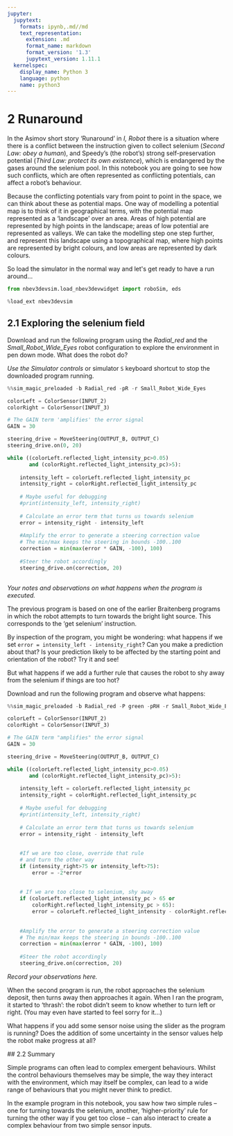 ```yaml
---
jupyter:
  jupytext:
    formats: ipynb,.md//md
    text_representation:
      extension: .md
      format_name: markdown
      format_version: '1.3'
      jupytext_version: 1.11.1
  kernelspec:
    display_name: Python 3
    language: python
    name: python3
---
```


# 2 Runaround


In the Asimov short story ‘Runaround’ in *I, Robot* there is a situation where there is a conflict between the instruction given to collect selenium (*Second Law: obey a human*), and Speedy’s (the robot’s) strong self-preservation potential (*Third Law: protect its own existence*), which is endangered by the gases around the selenium pool. In this notebook you are going to see how such conflicts, which are often represented as conflicting potentials, can affect a robot’s behaviour.

Because the conflicting potentials vary from point to point in the space, we can think about these as potential maps. One way of modelling a potential map is to think of it in geographical terms, with the potential map represented as a ‘landscape’ over an area. Areas of high potential are represented by high points in the landscape; areas of low potential are represented as valleys. We can take the modelling step one step further, and represent this landscape using a topographical map, where high points are represented by bright colours, and low areas are represented by dark colours.

So load the simulator in the normal way and let's get ready to have a run around...

```python pinned_outputs=[]
from nbev3devsim.load_nbev3devwidget import roboSim, eds

%load_ext nbev3devsim
```

## 2.1 Exploring the selenium field

Download and run the following program using the *Radial_red* and the *Small_Robot_Wide_Eyes* robot configuration to explore the environment in pen down mode. What does the robot do?

*Use the Simulator controls* or simulator `S` keyboard shortcut to stop the downloaded program running.

```python
%%sim_magic_preloaded -b Radial_red -pR -r Small_Robot_Wide_Eyes

colorLeft = ColorSensor(INPUT_2)
colorRight = ColorSensor(INPUT_3)

# The GAIN term 'amplifies' the error signal
GAIN = 30

steering_drive = MoveSteering(OUTPUT_B, OUTPUT_C)
steering_drive.on(0, 20)

while ((colorLeft.reflected_light_intensity_pc>0.05) 
       and (colorRight.reflected_light_intensity_pc)>5):
    
    intensity_left = colorLeft.reflected_light_intensity_pc
    intensity_right = colorRight.reflected_light_intensity_pc
    
    # Maybe useful for debugging
    #print(intensity_left, intensity_right)
    
    # Calculate an error term that turns us towards selenium
    error = intensity_right - intensity_left
    
    #Amplify the error to generate a steering correction value
    # The min/max keeps the steering in bounds -100..100
    correction = min(max(error * GAIN, -100), 100)
    
    #Steer the robot accordingly
    steering_drive.on(correction, 20)
    
```

<!-- #region student=true -->
*Your notes and observations on what happens when the program is executed.*
<!-- #endregion -->

The previous program is based on one of the earlier Braitenberg programs in which the robot attempts to turn towards the bright light source. This corresponds to the ‘get selenium’ instruction.

<!-- #region tags=["alert-success"] -->
By inspection of the program, you might be wondering: what happens if we set `error = intensity_left - intensity_right`? Can you make a prediction about that? Is your prediction likely to be affected by the starting point and orientation of the robot? Try it and see!
<!-- #endregion -->

But what happens if we add a further rule that causes the robot to shy away from the selenium if things are too hot?

Download and run the following program and observe what happens:

```python
%%sim_magic_preloaded -b Radial_red -P green -pRH -r Small_Robot_Wide_Eyes

colorLeft = ColorSensor(INPUT_2)
colorRight = ColorSensor(INPUT_3)

# The GAIN term "amplifies" the error signal
GAIN = 30

steering_drive = MoveSteering(OUTPUT_B, OUTPUT_C)

while ((colorLeft.reflected_light_intensity_pc>0.05) 
       and (colorRight.reflected_light_intensity_pc)>5):
    
    intensity_left = colorLeft.reflected_light_intensity_pc
    intensity_right = colorRight.reflected_light_intensity_pc
    
    # Maybe useful for debugging
    #print(intensity_left, intensity_right)
    
    # Calculate an error term that turns us towards selenium
    error = intensity_right - intensity_left
    
    
    #If we are too close, override that rule
    # and turn the other way
    if (intensity_right>75 or intensity_left>75):
        error = -2*error
    
    
    # If we are too close to selenium, shy away
    if (colorLeft.reflected_light_intensity_pc > 65 or
        colorRight.reflected_light_intensity_pc > 65):
        error = colorLeft.reflected_light_intensity - colorRight.reflected_light_intensity
    
    
    #Amplify the error to generate a steering correction value
    # The min/max keeps the steering in bounds -100..100
    correction = min(max(error * GAIN, -100), 100)
    
    #Steer the robot accordingly
    steering_drive.on(correction, 20)

```

<!-- #region student=true -->
*Record your observations here.*
<!-- #endregion -->

When the second program is run, the robot approaches the selenium deposit, then turns away then approaches it again. When I ran the program, it started to ‘thrash’: the robot didn’t seem to know whether to turn left or right. (You may even have started to feel sorry for it...)

What happens if you add some sensor noise using the slider as the program is running? Does the addition of some uncertainty in the sensor values help the robot make progress at all?


## 2.2 Summary

Simple programs can often lead to complex emergent behaviours. Whilst the control behaviours themselves may be simple, the way they interact with the environment, which may itself be complex, can lead to a wide range of behaviours that you might never think to predict.

In the example program in this notebook, you saw how two simple rules – one for turning towards the selenium, another, ‘higher-priority’ rule for turning the other way if you get too close – can also interact to create a complex behaviour from two simple sensor inputs.

